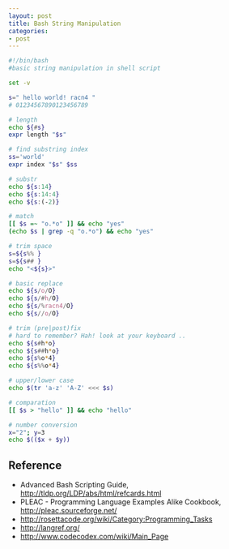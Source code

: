 ```yaml
---
layout: post
title: Bash String Manipulation
categories:
- post
---
```


```bash
#!/bin/bash
#basic string manipulation in shell script

set -v

s=" hello world! racn4 "
# 01234567890123456789

# length
echo ${#s}
expr length "$s"

# find substring index
ss='world'
expr index "$s" $ss

# substr
echo ${s:14}
echo ${s:14:4}
echo ${s:(-2)}

# match
[[ $s =~ "o.*o" ]] && echo "yes"
(echo $s | grep -q "o.*o") && echo "yes"

# trim space
s=${s%% }
s=${s## }
echo "<${s}>"

# basic replace
echo ${s/o/O}
echo ${s/#h/O}
echo ${s/%racn4/O}
echo ${s//o/O}

# trim (pre|post)fix
# hard to remember? Hah! look at your keyboard ..  
echo ${s#h*o}
echo ${s##h*o}
echo ${s%o*4}
echo ${s%%o*4}

# upper/lower case
echo $(tr 'a-z' 'A-Z' <<< $s)

# comparation
[[ $s > "hello" ]] && echo "hello"

# number conversion
x="2"; y=3
echo $(($x + $y))
```

## Reference ##

* Advanced Bash Scripting Guide, http://tldp.org/LDP/abs/html/refcards.html
* PLEAC - Programming Language Examples Alike Cookbook, http://pleac.sourceforge.net/
* http://rosettacode.org/wiki/Category:Programming_Tasks
* http://langref.org/
* http://www.codecodex.com/wiki/Main_Page
